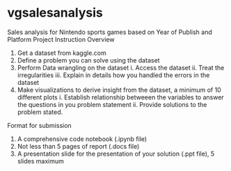 # vgsalesanalysis
Sales analysis for Nintendo sports games based on Year of Publish and Platform
Project Instruction
Overview
1. Get a dataset from kaggle.com
2. Define a problem you can solve using the dataset
3. Perform Data wrangling on the dataset 
	i. Access the dataset
	ii. Treat the irregularities
	iii. Explain in details how you handled the errors in the dataset
4. Make visualizations to derive insight from the dataset, a minimum of 10 different plots
	i. Establish relationship betweeen the variables to answer the questions in you problem statement
	ii. Provide solutions to the problem stated.

Format for submission
1. A comprehensive code notebook (.ipynb file)
2. Not less than 5 pages of report (.docs file)
3. A presentation slide for the presentation of your solution (.ppt file), 5 slides maximum
